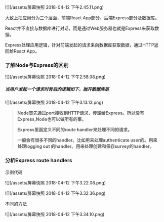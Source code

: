 ![](/assets/屏幕快照 2018-04-12 下午2.45.11.png)

大致上把应用分为三个层面，前端React App部分，后端Express部分及数据库。

React并不直接与数据库进行对话，而是通过Web服务器也就是Express来获取数据。

Express处理应用逻辑，针对前端发起的请求来向数据库获取数据，通过HTTP返回给React App。

### 了解Node与Express的区别

![](/assets/屏幕快照 2018-04-12 下午2.58.08.png)

##### 当用户发起一个请求时背后的逻辑如下，抛开数据库层

![](/assets/屏幕快照 2018-04-12 下午3.13.13.png)

> **Node首先通过port接收到HTTP请求，传递给Express。所以没有Express,Node也可以做所有的事。**
>
> **Express里面定义不同的route handler来处理不同的请求。**
>
> **一般会有很多不同的handler。比如用来处理authenticate user的。用来处理logging out 的handler。用来处理创建和保存survey的handler。**

### 分析Express route handlers

示例代码

![](/assets/屏幕快照 2018-04-12 下午3.22.08.png)

![](/assets/屏幕快照 2018-04-12 下午3.32.36.png)

不同的方法

![](/assets/屏幕快照 2018-04-12 下午3.34.10.png)





